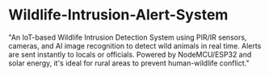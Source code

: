 # Wildlife-Intrusion-Alert-System
"An IoT-based Wildlife Intrusion Detection System using PIR/IR sensors, cameras, and AI image recognition to detect wild animals in real time. Alerts are sent instantly to locals or officials. Powered by NodeMCU/ESP32 and solar energy, it's ideal for rural areas to prevent human-wildlife conflict."
